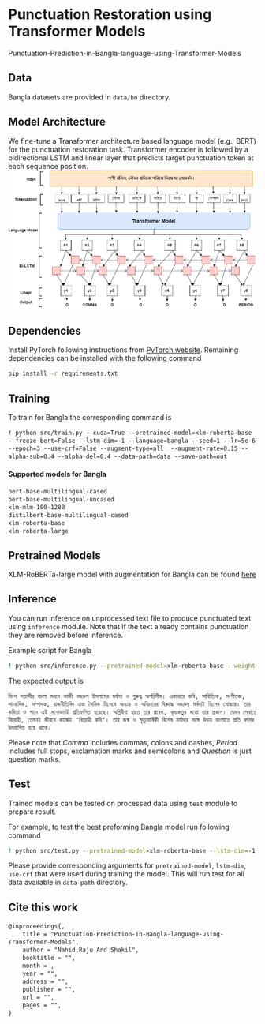 # Punctuation Restoration using Transformer Models

Punctuation-Prediction-in-Bangla-language-using-Transformer-Models

## Data

Bangla datasets are provided in `data/bn` directory.

## Model Architecture

We fine-tune a Transformer architecture based language model (e.g., BERT) for the punctuation restoration task.
Transformer encoder is followed by a bidirectional LSTM and linear layer that predicts target punctuation token at
each sequence position.
![](./assets/model.png)

## Dependencies

Install PyTorch following instructions from [PyTorch website](https://pytorch.org/get-started/locally/). Remaining
dependencies can be installed with the following command

```bash
pip install -r requirements.txt

```

## Training

To train for Bangla the corresponding command is

```
! python src/train.py --cuda=True --pretrained-model=xlm-roberta-base --freeze-bert=False --lstm-dim=-1 --language=bangla --seed=1 --lr=5e-6 --epoch=3 --use-crf=False --augment-type=all  --augment-rate=0.15 --alpha-sub=0.4 --alpha-del=0.4 --data-path=data --save-path=out
```

#### Supported models for Bangla

```
bert-base-multilingual-cased
bert-base-multilingual-uncased
xlm-mlm-100-1280
distilbert-base-multilingual-cased
xlm-roberta-base
xlm-roberta-large
```

## Pretrained Models

XLM-RoBERTa-large model with augmentation for Bangla can be found [here](https://drive.google.com/file/d/1X2udyT1XYrmCNvWtFpT_6jrWsQejGCBW/view?usp=sharing)

## Inference

You can run inference on unprocessed text file to produce punctuated text using `inference` module. Note that if the
text already contains punctuation they are removed before inference.

Example script for Bangla

```bash
! python src/inference.py --pretrained-model=xlm-roberta-base --weight-path=out/weights.pt --language=bn  --in-file=data/test_bn.txt --out-file=data/test_bn_out.txt
```

The expected output is

```text
বিংশ শতাব্দীর বাংলা মননে কাজী নজরুল ইসলামের মর্যাদা ও গুরুত্ব অপরিসীম। একাধারে কবি, সাহিত্যিক, সংগীতজ্ঞ, সাংবাদিক, সম্পাদক, রাজনীতিবিদ এবং সৈনিক হিসেবে অন্যায় ও অবিচারের বিরুদ্ধে নজরুল সর্বদাই ছিলেন সোচ্চার। তার কবিতা ও গানে এই মনোভাবই প্রতিফলিত হয়েছে। অগ্নিবীণা হাতে তার প্রবেশ, ধূমকেতুর মতো তার প্রকাশ। যেমন লেখাতে বিদ্রোহী, তেমনই জীবনে কাজেই "বিদ্রোহী কবি"। তার জন্ম ও মৃত্যুবার্ষিকী বিশেষ মর্যাদার সঙ্গে উভয় বাংলাতে প্রতি বৎসর উদযাপিত হয়ে থাকে।
```

Please note that _Comma_ includes commas, colons and dashes, _Period_ includes full stops, exclamation marks
and semicolons and _Question_ is just question marks.

## Test

Trained models can be tested on processed data using `test` module to prepare result.

For example, to test the best preforming Bangla model run following command

```bash
! python src/test.py --pretrained-model=xlm-roberta-base --lstm-dim=-1 --use-crf=False --data-path=data/bn --weight-path=out/weights.pt --sequence-length=256 --save-path=out
```

Please provide corresponding arguments for `pretrained-model`, `lstm-dim`, `use-crf` that were used during training the
model. This will run test for all data available in `data-path` directory.

## Cite this work

```
@inproceedings{,
    title = "Punctuation-Prediction-in-Bangla-language-using-Transformer-Models",
    author = "Nahid,Raju And Shakil",
    booktitle = "",
    month = ,
    year = "",
    address = "",
    publisher = "",
    url = "",
    pages = "",
}
```
